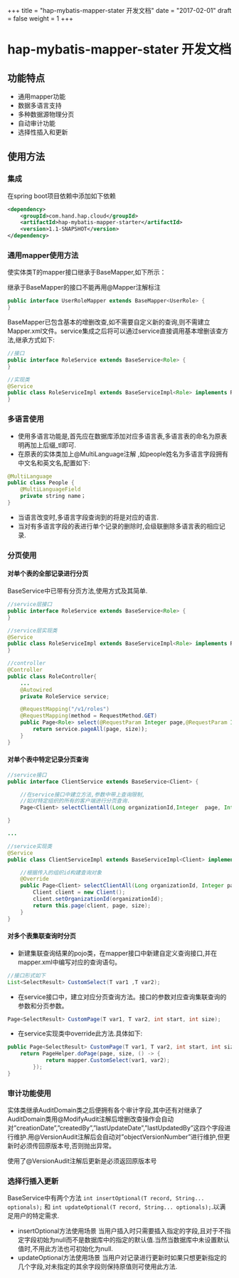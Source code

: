 +++
title = "hap-mybatis-mapper-stater 开发文档"
date = "2017-02-01"
draft = false
weight = 1
+++

# hap-mybatis-mapper-stater 开发文档

## 功能特点

- 通用mapper功能
- 数据多语言支持
- 多种数据源物理分页
- 自动审计功能
- 选择性插入和更新

## 使用方法

### 集成

在spring boot项目依赖中添加如下依赖

```xml
<dependency>
    <groupId>com.hand.hap.cloud</groupId>
    <artifactId>hap-mybatis-mapper-starter</artifactId>
    <version>1.1-SNAPSHOT</version>
</dependency>
```

### 通用mapper使用方法

使实体类T的mapper接口继承于BaseMapper,如下所示：

继承于BaseMapper的接口不能再用@Mapper注解标注

```java
public interface UserRoleMapper extends BaseMapper<UserRole> {
}
```

BaseMapper已包含基本的增删改查,如不需要自定义新的查询,则不需建立Mapper.xml文件。service集成之后将可以通过service直接调用基本增删该查方法,继承方式如下:

```java
//接口
public interface RoleService extends BaseService<Role> {
}

//实现类
@Service
public class RoleServiceImpl extends BaseServiceImpl<Role> implements RoleService {
}
```

### 多语言使用

- 使用多语言功能是,首先应在数据库添加对应多语言表,多语言表的命名为原表明再加上后缀_tl即可.
- 在原表的实体类加上@MultiLanguage注解 ,如people姓名为多语言字段拥有中文名和英文名,配置如下:

```java
@MultiLanguage
public class People {
    @MultiLanguageField
    private string name；
}
```

- 当语言改变时,多语言字段查询到的将是对应的语言.
- 当对有多语言字段的表进行单个记录的删除时,会级联删除多语言表的相应记录.

### 分页使用

#### 对单个表的全部记录进行分页

BaseService中已带有分页方法,使用方式及其简单.

```java
//service层接口
public interface RoleService extends BaseService<Role> {
}

//service层实现类
@Service
public class RoleServiceImpl extends BaseServiceImpl<Role> implements RoleService {
}

//controller
@Controller
public class RoleController{
    ...
    @Autowired
    private RoleService service;

    @RequestMapping("/v1/roles")
    @RequestMapping(method = RequestMethod.GET)
    public Page<Role> select(@RequestParam Integer page,@RequestParam Integer size){
        return service.pageAll(page, size));
    }
}
```

#### 对单个表中特定记录分页查询

```java
//service接口
public interface ClientService extends BaseService<Client> {

    //在service接口中建立方法,参数中带上查询限制,
    //如对特定组织的所有的客户端进行分页查询.
    Page<Client> selectClientAll(Long organizationId,Integer  page, Integer size);

}

...

//service实现类
@Service
public class ClientServiceImpl extends BaseServiceImpl<Client> implements ClientService {

    //根据传入的组织id构建查询对象
    @Override
    public Page<Client> selectClientAll(Long organizationId, Integer page, Integer size) {
        Client client = new Client();
        client.setOrganizationId(organizationId);
        return this.page(client, page, size);
    }
}
```

#### 对多个表集联查询时分页

- 新建集联查询结果的pojo类，在mapper接口中新建自定义查询接口,并在mapper.xml中编写对应的查询语句。

```java
//接口形式如下
List<SelectResult> CustomSelect(T var1 ,T var2);
```

- 在service接口中，建立对应分页查询方法。接口的参数对应查询集联查询的参数和分页参数。

```java
Page<SelectResult> CustomPage(T var1, T var2, int start, int size);
```

- 在service实现类中override此方法.具体如下:

```java
public Page<SelectResult> CustomPage(T var1, T var2, int start, int size){
    return PageHelper.doPage(page, size, () -> {
            return mapper.CustomSelect(var1, var2);
        });
}
```

### 审计功能使用

实体类继承AuditDomain类之后便拥有各个审计字段,其中还有对继承了AuditDomain类用@ModifyAudit注解后增删改查操作会自动对”creationDate”,”createdBy”,”lastUpdateDate”,”lastUpdatedBy”这四个字段进行维护.用@VersionAudit注解后会自动对”objectVersionNumber”进行维护,但更新时必须传回原版本号,否则抛出异常。

使用了@VersionAudit注解后更新是必须返回原版本号

### 选择行插入更新

BaseService中有两个方法 `int insertOptional(T record, String... optionals);` 和 `int updateOptional(T record, String... optionals);`.以满足用户的特定需求.

- insertOptional方法使用场景 当用户插入时只需要插入指定的字段,且对于不指定字段初始为null而不是数据库中的指定的默认值.当然当数据库中未设置默认值时,不用此方法也可初始化为null.
- updateOptional方法使用场景 当用户对记录进行更新时如果只想更新指定的几个字段,对未指定的其余字段则保持原值则可使用此方法.